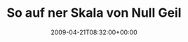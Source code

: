 ---
retweeted: false
source: <a href="http://twitter.com" rel="nofollow">Twitter Web Client</a>
entities:
  hashtags:
  - text: dorfpunks
    indices:
    - '87'
    - '97'
  symbols: []
  user_mentions: []
  urls: []
display_text_range:
- '0'
- '97'
favorite_count: '0'
id_str: '1573514902'
truncated: false
retweet_count: '0'
id: '1573514902'
created_at: Tue Apr 21 08:32:00 +0000 2009
favorited: false
full_text: 'So auf ner Skala von Null Geil bis Voll Geil, warn wir doch schon fast
  über Halb Geil! #dorfpunks'
lang: de
tags:
- dorfpunks
- pesos:twitter
date: '2009-04-21T08:32:00+00:00'
src: https://twitter.com/bascht/status/1573514902
original_url: https://twitter.com/bascht/status/1573514902
type: twitter_tweet
text: 'So auf ner Skala von Null Geil bis Voll Geil, warn wir doch schon fast über
  Halb Geil! #dorfpunks'
title: 'So auf ner Skala von Null Geil '

---
